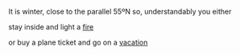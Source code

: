 It is winter, close to the parallel 55ºN so, understandably you either 

stay inside and light a [fire](../fire/fire.md)

or buy a plane ticket and go on a [vacation](licked-cat/vacation.md)